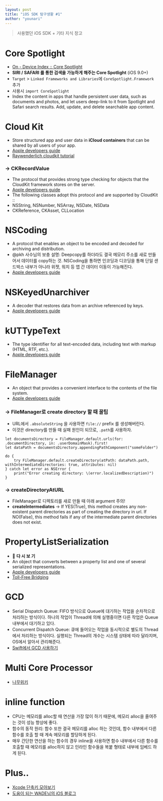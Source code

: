 ```yaml
---
layout: post
title: "iOS SDK 탐구생활 #1"
author: "younari"
---
```


> 사용했던 iOS SDK + 기타 지식 창고

# Core Spotlight
- [On - Device Index :: Core Spotlight](https://developer.apple.com/documentation/corespotlight)
- **SIRI / SAFARI 를 통한 검색을 가능하게 해주는 Core Spotlight** (iOS 9.0+)
- `Target` > `Linked Frameworks and Libraries`에 `CoreSpotlight.Framework` 추가
- 사용시 `import CoreSpotlight`
- Index the content in apps that handle persistent user data, such as documents and photos, and let users deep-link to it from Spotlight and Safari search results. Add, update, and delete searchable app content.


# Cloud Kit
- Store structured app and user data in **iCloud containers** that can be shared by all users of your app.
- [Apple developers guide](https://developer.apple.com/documentation/cloudkit)
- [Raywenderlich cloudkit tutorial](https://www.raywenderlich.com/134694/cloudkit-tutorial-getting-started)

### → CKRecordValue
- The protocol that provides strong type checking for objects that the CloudKit framework stores on the server.
- [Apple developers guide](https://developer.apple.com/documentation/cloudkit/ckrecordvalue)
- The following classes adopt this protocol and are supported by CloudKit ::
- NSString, NSNumber, NSArray, NSDate, NSData
- CKReference, CKAsset, CLLocation


# NSCoding
- A protocol that enables an object to be encoded and decoded for archiving and distribution.
- @pkh 사수님의 보충 설명: Deepcopy를 하더라도 결국 메모리 주소를 새로 만들어서 데이터를 copy하는 것. NSCoding을 통하면 인코딩과 디코딩을 통해 단일 샌드박스 내부가 아니라 위젯, 워치 등 앱 간 데이터 이동이 가능해진다. 
- [Apple developers guide](https://developer.apple.com/documentation/foundation/nscoding)


# NSKeyedUnarchiver
- A decoder that restores data from an archive referenced by keys.
- [Apple developers guide](https://developer.apple.com/documentation/foundation/nskeyedunarchiver)

# kUTTypeText
- The type identifier for all text-encoded data, including text with markup (HTML, RTF, etc.).
- [Apple developers guide](https://developer.apple.com/documentation/mobilecoreservices/kuttypetext)


# FileManager
- An object that provides a convenient interface to the contents of the file system.
- [Apple developers guide](https://developer.apple.com/documentation/foundation/filemanager)

### → FileManager로 create directory 할 때 꿀팁
- URL에서 `.absoluteString` 을 사용하면 `file://` prefix 를 생성해버린다.
- 이것은 directory를 만들 때 실패 원인이 되므로, `.path`를 사용하자.


```
let documentsDirectory = FileManager.default.urls(for: .documentDirectory, in: .userDomainMask).first!
let dataPath = documentsDirectory.appendingPathComponent("someFolder")

do {
    try FileManager.default.createDirectory(atPath: dataPath.path, withIntermediateDirectories: true, attributes: nil)
} catch let error as NSError {
    print("Error creating directory: \(error.localizedDescription)")
}
```


### → createDirectoryAtURL
- FileManager로 디렉토리를 새로 만들 때 아래 argument 주의!
- **createIntermediates**  →  If YES(True), this method creates any non-existent parent directories as part of creating the directory in url. If NO(False), this method fails if any of the intermediate parent directories does not exist.


# PropertyListSerialization
- 🌟 **다 시 보 기**
- An object that converts between a property list and one of several serialized representations.
- [Apple developers guide](https://developer.apple.com/documentation/foundation/propertylistserialization)
- [Toll-Free Bridging](https://developer.apple.com/library/content/documentation/General/Conceptual/CocoaEncyclopedia/Toll-FreeBridgin/Toll-FreeBridgin.html#//apple_ref/doc/uid/TP40010810-CH2)


# GCD
- Serial Dispatch Queue: FIFO 방식으로 Queue에 대기하는 작업을 순차적으로 처리하는 방식이다. 하나의 작업이 Thread에 의해 실행중이면 다른 작업은 Queue 내부에서 대기하고 있다.
- Concurrent Dispatch Queue: 큐에 들어오는 작업을 동시적으로 별도의 Thread에서 처리하는 방식이다. 실행되는 Thread의 개수는 시스템 상태에 따라 달라지며, OS에서 알아서 관리해준다.
- [Swift에서 GCD 사용하기](https://brunch.co.kr/@tilltue/29)

# Multi Core Processor
- [나무위키](https://namu.wiki/w/멀티코어%20프로세서)

# inline function
- CPU는 메모리를 alloc할 때 연산을 가장 많이 하기 때문에, 메모리 alloc을 줄여주는 것이 성능 향상에 좋다.
- 함수의 동작 원리: 함수 또한 결국 메모리를 alloc 하는 것인데, 함수 내부에서 다른 함수를 호출 할 때 계속 메모리를 할당하게 된다.
- 매우 간단한 연산을 하는 함수의 경우 inline을 사용하면 함수 내부에서 다른 함수를 호출할 때 메모리를 alloc하지 않고 인라인 함수들을 복붙 형태로 내부에 임베드 하게 된다.

# Plus..
- [Xcode 단축키 모아보기](http://kyejusung.com/2015/12/xcode-tip-유용한-단축키-모음/)
- [도움이 되는 WADE님의 iOS 블로그](https://brunch.co.kr/@tilltue)

